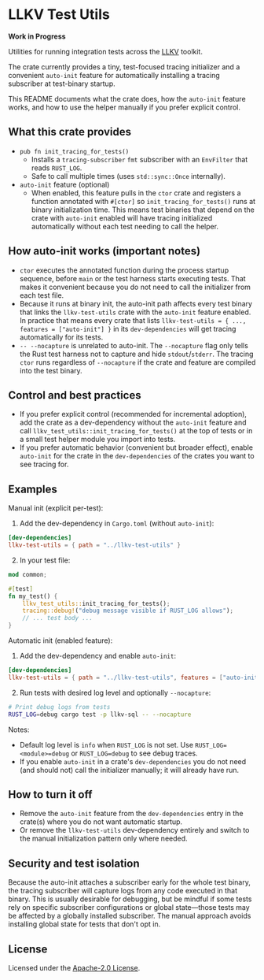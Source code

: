# LLKV Test Utils

**Work in Progress**

Utilities for running integration tests across the [LLKV](../) toolkit.

The crate currently provides a tiny, test-focused tracing initializer and a convenient `auto-init` feature for automatically installing a tracing subscriber at test-binary startup.

This README documents what the crate does, how the `auto-init` feature works, and how to use the helper manually if you prefer explicit control.

## What this crate provides

- `pub fn init_tracing_for_tests()`
  - Installs a `tracing-subscriber` `fmt` subscriber with an `EnvFilter` that reads `RUST_LOG`.
  - Safe to call multiple times (uses `std::sync::Once` internally).
- `auto-init` feature (optional)
  - When enabled, this feature pulls in the `ctor` crate and registers a function annotated with `#[ctor]` so `init_tracing_for_tests()` runs at binary initialization time. This means test binaries that depend on the crate with `auto-init` enabled will have tracing initialized automatically without each test needing to call the helper.

## How auto-init works (important notes)

- `ctor` executes the annotated function during the process startup sequence, before `main` or the test harness starts executing tests. That makes it convenient because you do not need to call the initializer from each test file.
- Because it runs at binary init, the auto-init path affects every test binary that links the `llkv-test-utils` crate with the `auto-init` feature enabled. In practice that means every crate that lists `llkv-test-utils = { ..., features = ["auto-init"] }` in its `dev-dependencies` will get tracing automatically for its tests.
- `-- --nocapture` is unrelated to auto-init. The `--nocapture` flag only tells the Rust test harness not to capture and hide `stdout`/`stderr`. The tracing `ctor` runs regardless of `--nocapture` if the crate and feature are compiled into the test binary.

## Control and best practices

- If you prefer explicit control (recommended for incremental adoption), add the crate as a dev-dependency without the `auto-init` feature and call `llkv_test_utils::init_tracing_for_tests()` at the top of tests or in a small test helper module you import into tests.
- If you prefer automatic behavior (convenient but broader effect), enable `auto-init` for the crate in the `dev-dependencies` of the crates you want to see tracing for.

## Examples

Manual init (explicit per-test):

1. Add the dev-dependency in `Cargo.toml` (without `auto-init`):

```toml
[dev-dependencies]
llkv-test-utils = { path = "../llkv-test-utils" }
```

2. In your test file:

```rust
mod common;

#[test]
fn my_test() {
    llkv_test_utils::init_tracing_for_tests();
    tracing::debug!("debug message visible if RUST_LOG allows");
    // ... test body ...
}
```

Automatic init (enabled feature):

1. Add the dev-dependency and enable `auto-init`:

```toml
[dev-dependencies]
llkv-test-utils = { path = "../llkv-test-utils", features = ["auto-init"] }
```

2. Run tests with desired log level and optionally `--nocapture`:

```bash
# Print debug logs from tests
RUST_LOG=debug cargo test -p llkv-sql -- --nocapture
```

Notes:

- Default log level is `info` when `RUST_LOG` is not set. Use `RUST_LOG=<module>=debug` or `RUST_LOG=debug` to see debug traces.
- If you enable `auto-init` in a crate's `dev-dependencies` you do not need (and should not) call the initializer manually; it will already have run.

## How to turn it off

- Remove the `auto-init` feature from the `dev-dependencies` entry in the crate(s) where you do not want automatic startup.
- Or remove the `llkv-test-utils` dev-dependency entirely and switch to the manual initialization pattern only where needed.

## Security and test isolation

Because the auto-init attaches a subscriber early for the whole test binary, the tracing subscriber will capture logs from any code executed in that binary. This is usually desirable for debugging, but be mindful if some tests rely on specific subscriber configurations or global state—those tests may be affected by a globally installed subscriber. The manual approach avoids installing global state for tests that don't opt in.

## License

Licensed under the [Apache-2.0 License](../LICENSE).
